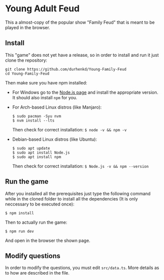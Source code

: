 # Young Adult Feud

This a almost-copy of the popular show "Family Feud" that is meant to be played in the browser.

## Install

This "game" does not yet have a release, so in order to install and run it just clone the repository:
```
git clone https://github.com/durhenkd/Young-Family-Feud
cd Young-Family-Feud
```

Then make sure you have npm installed:
- For Windows go to the [Node.js page](https://nodejs.org/en/download) and install the appropriate version. It should also install `npm` for you.
- For Arch-based Linux distros (like Manjaro): 
  ```
  $ sudo pacman -Syu nvm
  $ nvm install --lts
  ```
  Then check for correct installation: `$ node -v && npm -v`

- Debian-based Linux distros (like Ubuntu):
  ```
  $ sudo apt update
  $ sudo apt install Node.js
  $ sudo apt install npm
  ```
  Then check for correct installation: ` $ Node.js -v && npm --version `

## Run the game

After you installed all the prerequisites just type the following command while in the cloned folder to install all the dependencies (It is only neccessary to be executed once):
```
$ npm install
```

Then to actually run the game:

```
$ npm run dev
```

And open in the browser the shown page.

## Modify questions

In order to modify the questions, you must edit `src/data.ts`. More details as to how are described in the file.